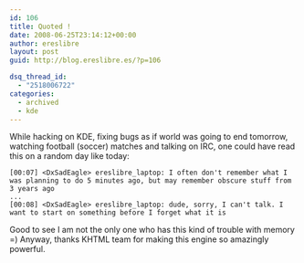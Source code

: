 ```yaml
---
id: 106
title: Quoted !
date: 2008-06-25T23:14:12+00:00
author: ereslibre
layout: post
guid: http://blog.ereslibre.es/?p=106

dsq_thread_id:
  - "2518006722"
categories:
  - archived
  - kde
---
```

While hacking on KDE, fixing bugs as if world was going to end tomorrow, watching football (soccer) matches and talking on IRC, one could have read this on a random day like today:

```
[00:07] <DxSadEagle> ereslibre_laptop: I often don't remember what I was planning to do 5 minutes ago, but may remember obscure stuff from 3 years ago
...
[00:08] <DxSadEagle> ereslibre_laptop: dude, sorry, I can't talk. I want to start on something before I forget what it is
```

Good to see I am not the only one who has this kind of trouble with memory =) Anyway, thanks KHTML team for making this engine so amazingly powerful.
